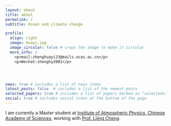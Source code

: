 ```yaml
---
layout: about
title: about
permalink: /
subtitle: Ocean and climate change

profile:
  align: right
  image: Huayi.jpg
  image_circular: false # crops the image to make it circular
  more_info: >
    <p>mail:zhenghuayi23@mails.ucas.ac.cn</p>
    <p>Wechat:zhenghy2001</p>




news: true # includes a list of news items
latest_posts: false  # includes a list of the newest posts
selected_papers: true # includes a list of papers marked as "selected={true}"
social: true # includes social icons at the bottom of the page
---
```


I am currently a Master student at [Institute of Atmospheric Physics, Chinese Academy of Sciences](https://iap.cas.cn/), working with [Prof. Lijing Cheng](http://www.ocean.iap.ac.cn/pages/aboutUs/aboutUs.html?navAnchor=aboutUs)

